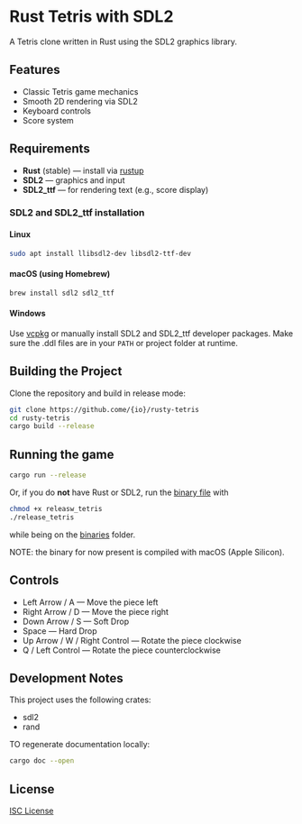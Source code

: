 # Rust Tetris with SDL2

A Tetris clone written in Rust using the SDL2 graphics library.

## Features

- Classic Tetris game mechanics
- Smooth 2D rendering via SDL2
- Keyboard controls
- Score system

## Requirements

- **Rust** (stable) — install via [rustup](https://rustup.rs)
- **SDL2** — graphics and input
- **SDL2_ttf** — for rendering text (e.g., score display)

### SDL2 and SDL2_ttf installation

#### Linux
```bash
sudo apt install llibsdl2-dev libsdl2-ttf-dev
```

#### macOS (using Homebrew)
```bash
brew install sdl2 sdl2_ttf
```

#### Windows
Use [vcpkg](https://github.com/microsoft/vcpkg) or manually install SDL2 and SDL2_ttf developer packages.
Make sure the .ddl files are in your `PATH` or project folder at runtime.

## Building the Project
Clone the repository and build in release mode:
```bash
git clone https://github.come/{io}/rusty-tetris
cd rusty-tetris
cargo build --release
```

## Running the game
```bash
cargo run --release
```

Or, if you do **not** have Rust or SDL2, run the [binary file](binaries/release_tetris)
with
```bash
chmod +x releasw_tetris
./release_tetris
```
while being on the [binaries](binaries) folder.

NOTE: the binary for now present is compiled with macOS (Apple Silicon).

## Controls
- Left Arrow / A — Move the piece left
- Right Arrow / D — Move the piece right
- Down Arrow / S — Soft Drop
- Space — Hard Drop
- Up Arrow / W / Right Control — Rotate the piece clockwise
- Q / Left Control — Rotate the piece counterclockwise

## Development Notes
This project uses the following crates:
- sdl2
- rand

TO regenerate documentation locally:
```bash
cargo doc --open
```

## License
[ISC License](LICENSE)
